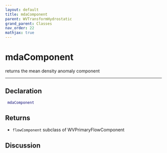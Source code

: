 ```yaml
---
layout: default
title: mdaComponent
parent: WVTransformHydrostatic
grand_parent: Classes
nav_order: 22
mathjax: true
---
```


#  mdaComponent

returns the mean density anomaly component


---

## Declaration
```matlab
 mdaComponent
```
## Returns
+ `flowComponent`  subclass of WVPrimaryFlowComponent

## Discussion

        
